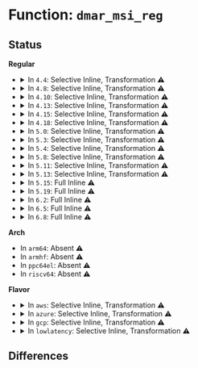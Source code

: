 # Function: <code>dmar_msi_reg</code>

## Status
<b>Regular</b>
<ul>
<li>
<details>
<summary>In <code>4.4</code>: Selective Inline, Transformation ⚠️</summary>

**Collision:** Unique Static

**Inline:** Selective

**Transformation:** True

**Instances:**

```
In drivers/iommu/dmar.c (ffffffff816f4c1f)
Location: drivers/iommu/dmar.c:1503
Inline: True
Inline callers:
  - drivers/iommu/dmar.c:dmar_msi_unmask
  - drivers/iommu/dmar.c:dmar_msi_mask
  - drivers/iommu/dmar.c:dmar_msi_write
  - drivers/iommu/dmar.c:dmar_msi_read
Direct callers:
  - drivers/iommu/dmar.c:dmar_msi_unmask
  - drivers/iommu/dmar.c:dmar_msi_mask
  - drivers/iommu/dmar.c:dmar_msi_write
  - drivers/iommu/dmar.c:dmar_msi_read
```
**Symbols:**

```
ffffffff816f4c1f-ffffffff816f4c25: dmar_msi_reg.isra.5.part.6 (STB_LOCAL)
```
</details>
</li>
<li>
<details>
<summary>In <code>4.8</code>: Selective Inline, Transformation ⚠️</summary>

**Collision:** Unique Static

**Inline:** Selective

**Transformation:** True

**Instances:**

```
In drivers/iommu/dmar.c (ffffffff81589c0e)
Location: drivers/iommu/dmar.c:1516
Inline: True
Inline callers:
  - drivers/iommu/dmar.c:dmar_msi_read
  - drivers/iommu/dmar.c:dmar_msi_write
  - drivers/iommu/dmar.c:dmar_msi_mask
  - drivers/iommu/dmar.c:dmar_msi_unmask
Direct callers:
  - drivers/iommu/dmar.c:dmar_msi_read
  - drivers/iommu/dmar.c:dmar_msi_write
  - drivers/iommu/dmar.c:dmar_msi_mask
  - drivers/iommu/dmar.c:dmar_msi_unmask
```
**Symbols:**

```
ffffffff81759c5a-ffffffff81759c60: dmar_msi_reg.isra.6.part.7 (STB_LOCAL)
```
</details>
</li>
<li>
<details>
<summary>In <code>4.10</code>: Selective Inline, Transformation ⚠️</summary>

**Collision:** Unique Static

**Inline:** Selective

**Transformation:** True

**Instances:**

```
In drivers/iommu/dmar.c (ffffffff815b72be)
Location: drivers/iommu/dmar.c:1517
Inline: True
Inline callers:
  - drivers/iommu/dmar.c:dmar_msi_read
  - drivers/iommu/dmar.c:dmar_msi_write
  - drivers/iommu/dmar.c:dmar_msi_mask
  - drivers/iommu/dmar.c:dmar_msi_unmask
Direct callers:
  - drivers/iommu/dmar.c:dmar_msi_read
  - drivers/iommu/dmar.c:dmar_msi_write
  - drivers/iommu/dmar.c:dmar_msi_mask
  - drivers/iommu/dmar.c:dmar_msi_unmask
```
**Symbols:**

```
ffffffff81786132-ffffffff81786138: dmar_msi_reg.isra.8.part.9 (STB_LOCAL)
```
</details>
</li>
<li>
<details>
<summary>In <code>4.13</code>: Selective Inline, Transformation ⚠️</summary>

**Collision:** Unique Static

**Inline:** Selective

**Transformation:** True

**Instances:**

```
In drivers/iommu/dmar.c (ffffffff815cd0a0)
Location: drivers/iommu/dmar.c:1526
Inline: True
Inline callers:
  - drivers/iommu/dmar.c:dmar_msi_read
  - drivers/iommu/dmar.c:dmar_msi_write
  - drivers/iommu/dmar.c:dmar_msi_mask
  - drivers/iommu/dmar.c:dmar_msi_unmask
Direct callers:
  - drivers/iommu/dmar.c:dmar_msi_read
  - drivers/iommu/dmar.c:dmar_msi_write
  - drivers/iommu/dmar.c:dmar_msi_mask
  - drivers/iommu/dmar.c:dmar_msi_unmask
```
**Symbols:**

```
ffffffff815cd1c2-ffffffff815cd1c8: dmar_msi_reg.isra.9.part.10 (STB_LOCAL)
```
</details>
</li>
<li>
<details>
<summary>In <code>4.15</code>: Selective Inline, Transformation ⚠️</summary>

**Collision:** Unique Static

**Inline:** Selective

**Transformation:** True

**Instances:**

```
In drivers/iommu/dmar.c (ffffffff81633ea0)
Location: drivers/iommu/dmar.c:1529
Inline: True
Inline callers:
  - drivers/iommu/dmar.c:dmar_msi_read
  - drivers/iommu/dmar.c:dmar_msi_write
  - drivers/iommu/dmar.c:dmar_msi_mask
  - drivers/iommu/dmar.c:dmar_msi_unmask
Direct callers:
  - drivers/iommu/dmar.c:dmar_msi_read
  - drivers/iommu/dmar.c:dmar_msi_write
  - drivers/iommu/dmar.c:dmar_msi_mask
  - drivers/iommu/dmar.c:dmar_msi_unmask
```
**Symbols:**

```
ffffffff81633fc2-ffffffff81633fc8: dmar_msi_reg.isra.9.part.10 (STB_LOCAL)
```
</details>
</li>
<li>
<details>
<summary>In <code>4.18</code>: Selective Inline, Transformation ⚠️</summary>

**Collision:** Unique Static

**Inline:** Selective

**Transformation:** True

**Instances:**

```
In drivers/iommu/dmar.c (ffffffff8166f042)
Location: drivers/iommu/dmar.c:1529
Inline: True
Inline callers:
  - drivers/iommu/dmar.c:dmar_msi_read
  - drivers/iommu/dmar.c:dmar_msi_write
  - drivers/iommu/dmar.c:dmar_msi_mask
  - drivers/iommu/dmar.c:dmar_msi_unmask
Direct callers:
  - drivers/iommu/dmar.c:dmar_msi_read
  - drivers/iommu/dmar.c:dmar_msi_write
  - drivers/iommu/dmar.c:dmar_msi_mask
  - drivers/iommu/dmar.c:dmar_msi_unmask
```
**Symbols:**

```
ffffffff8166d370-ffffffff8166d376: dmar_msi_reg.isra.10.part.11 (STB_LOCAL)
```
</details>
</li>
<li>
<details>
<summary>In <code>5.0</code>: Selective Inline, Transformation ⚠️</summary>

**Collision:** Unique Static

**Inline:** Selective

**Transformation:** True

**Instances:**

```
In drivers/iommu/dmar.c (ffffffff8168d5a1)
Location: drivers/iommu/dmar.c:1560
Inline: True
Inline callers:
  - drivers/iommu/dmar.c:dmar_msi_read
  - drivers/iommu/dmar.c:dmar_msi_write
  - drivers/iommu/dmar.c:dmar_msi_mask
  - drivers/iommu/dmar.c:dmar_msi_unmask
Direct callers:
  - drivers/iommu/dmar.c:dmar_msi_read
  - drivers/iommu/dmar.c:dmar_msi_write
  - drivers/iommu/dmar.c:dmar_msi_mask
  - drivers/iommu/dmar.c:dmar_msi_unmask
```
**Symbols:**

```
ffffffff8168b780-ffffffff8168b786: dmar_msi_reg.isra.9.part.10 (STB_LOCAL)
```
</details>
</li>
<li>
<details>
<summary>In <code>5.3</code>: Selective Inline, Transformation ⚠️</summary>

**Collision:** Unique Static

**Inline:** Selective

**Transformation:** True

**Instances:**

```
In drivers/iommu/dmar.c (ffffffff816c4fa1)
Location: drivers/iommu/dmar.c:1549
Inline: True
Inline callers:
  - drivers/iommu/dmar.c:dmar_msi_read
  - drivers/iommu/dmar.c:dmar_msi_write
  - drivers/iommu/dmar.c:dmar_msi_mask
  - drivers/iommu/dmar.c:dmar_msi_unmask
Direct callers:
  - drivers/iommu/dmar.c:dmar_msi_read
  - drivers/iommu/dmar.c:dmar_msi_write
  - drivers/iommu/dmar.c:dmar_msi_mask
  - drivers/iommu/dmar.c:dmar_msi_unmask
```
**Symbols:**

```
ffffffff816c3170-ffffffff816c3172: dmar_msi_reg.isra.0.part.0 (STB_LOCAL)
```
</details>
</li>
<li>
<details>
<summary>In <code>5.4</code>: Selective Inline, Transformation ⚠️</summary>

**Collision:** Unique Static

**Inline:** Selective

**Transformation:** True

**Instances:**

```
In drivers/iommu/dmar.c (ffffffff816e7ed1)
Location: drivers/iommu/dmar.c:1620
Inline: True
Inline callers:
  - drivers/iommu/dmar.c:dmar_msi_read
  - drivers/iommu/dmar.c:dmar_msi_write
  - drivers/iommu/dmar.c:dmar_msi_mask
  - drivers/iommu/dmar.c:dmar_msi_unmask
Direct callers:
  - drivers/iommu/dmar.c:dmar_msi_read
  - drivers/iommu/dmar.c:dmar_msi_write
  - drivers/iommu/dmar.c:dmar_msi_mask
  - drivers/iommu/dmar.c:dmar_msi_unmask
```
**Symbols:**

```
ffffffff816e6060-ffffffff816e6062: dmar_msi_reg.isra.0.part.0 (STB_LOCAL)
```
</details>
</li>
<li>
<details>
<summary>In <code>5.8</code>: Selective Inline, Transformation ⚠️</summary>

**Collision:** Unique Static

**Inline:** Selective

**Transformation:** True

**Instances:**

```
In drivers/iommu/intel/dmar.c (ffffffff8179ea11)
Location: drivers/iommu/intel/dmar.c:1736
Inline: True
Inline callers:
  - drivers/iommu/intel/dmar.c:dmar_msi_read
  - drivers/iommu/intel/dmar.c:dmar_msi_write
  - drivers/iommu/intel/dmar.c:dmar_msi_mask
  - drivers/iommu/intel/dmar.c:dmar_msi_unmask
Direct callers:
  - drivers/iommu/intel/dmar.c:dmar_msi_read
  - drivers/iommu/intel/dmar.c:dmar_msi_write
  - drivers/iommu/intel/dmar.c:dmar_msi_mask
  - drivers/iommu/intel/dmar.c:dmar_msi_unmask
```
**Symbols:**

```
ffffffff8179c800-ffffffff8179c802: dmar_msi_reg.part.0 (STB_LOCAL)
```
</details>
</li>
<li>
<details>
<summary>In <code>5.11</code>: Selective Inline, Transformation ⚠️</summary>

**Collision:** Unique Static

**Inline:** Selective

**Transformation:** True

**Instances:**

```
In drivers/iommu/intel/dmar.c (ffffffff817ac761)
Location: drivers/iommu/intel/dmar.c:1773
Inline: True
Inline callers:
  - drivers/iommu/intel/dmar.c:dmar_msi_read
  - drivers/iommu/intel/dmar.c:dmar_msi_write
  - drivers/iommu/intel/dmar.c:dmar_msi_mask
  - drivers/iommu/intel/dmar.c:dmar_msi_unmask
Direct callers:
  - drivers/iommu/intel/dmar.c:dmar_msi_read
  - drivers/iommu/intel/dmar.c:dmar_msi_write
  - drivers/iommu/intel/dmar.c:dmar_msi_mask
  - drivers/iommu/intel/dmar.c:dmar_msi_unmask
```
**Symbols:**

```
ffffffff817aa4d0-ffffffff817aa4d2: dmar_msi_reg.part.0 (STB_LOCAL)
```
</details>
</li>
<li>
<details>
<summary>In <code>5.13</code>: Selective Inline, Transformation ⚠️</summary>

**Collision:** Unique Static

**Inline:** Selective

**Transformation:** True

**Instances:**

```
In drivers/iommu/intel/dmar.c (ffffffff8178f631)
Location: drivers/iommu/intel/dmar.c:1842
Inline: True
Inline callers:
  - drivers/iommu/intel/dmar.c:dmar_msi_read
  - drivers/iommu/intel/dmar.c:dmar_msi_write
  - drivers/iommu/intel/dmar.c:dmar_msi_mask
  - drivers/iommu/intel/dmar.c:dmar_msi_unmask
Direct callers:
  - drivers/iommu/intel/dmar.c:dmar_msi_read
  - drivers/iommu/intel/dmar.c:dmar_msi_write
  - drivers/iommu/intel/dmar.c:dmar_msi_mask
  - drivers/iommu/intel/dmar.c:dmar_msi_unmask
```
**Symbols:**

```
ffffffff8178d270-ffffffff8178d272: dmar_msi_reg.part.0 (STB_LOCAL)
```
</details>
</li>
<li>
<details>
<summary>In <code>5.15</code>: Full Inline ⚠️</summary>

**Collision:** Unique Static

**Inline:** Full

**Transformation:** False

**Instances:**

```
In drivers/iommu/intel/dmar.c (ffffffff81816f51)
Location: drivers/iommu/intel/dmar.c:1871
Inline: True
Inline callers:
  - drivers/iommu/intel/dmar.c:dmar_msi_read
  - drivers/iommu/intel/dmar.c:dmar_msi_write
  - drivers/iommu/intel/dmar.c:dmar_msi_mask
  - drivers/iommu/intel/dmar.c:dmar_msi_unmask
```
</details>
</li>
<li>
<details>
<summary>In <code>5.19</code>: Full Inline ⚠️</summary>

**Collision:** Unique Static

**Inline:** Full

**Transformation:** False

**Instances:**

```
In drivers/iommu/intel/dmar.c (ffffffff81957f81)
Location: drivers/iommu/intel/dmar.c:1867
Inline: True
Inline callers:
  - drivers/iommu/intel/dmar.c:dmar_msi_read
  - drivers/iommu/intel/dmar.c:dmar_msi_write
  - drivers/iommu/intel/dmar.c:dmar_msi_mask
  - drivers/iommu/intel/dmar.c:dmar_msi_unmask
```
</details>
</li>
<li>
<details>
<summary>In <code>6.2</code>: Full Inline ⚠️</summary>

**Collision:** Unique Static

**Inline:** Full

**Transformation:** False

**Instances:**

```
In drivers/iommu/intel/dmar.c (ffffffff81abef81)
Location: drivers/iommu/intel/dmar.c:1856
Inline: True
Inline callers:
  - drivers/iommu/intel/dmar.c:dmar_msi_read
  - drivers/iommu/intel/dmar.c:dmar_msi_write
  - drivers/iommu/intel/dmar.c:dmar_msi_mask
  - drivers/iommu/intel/dmar.c:dmar_msi_unmask
```
</details>
</li>
<li>
<details>
<summary>In <code>6.5</code>: Full Inline ⚠️</summary>

**Collision:** Unique Static

**Inline:** Full

**Transformation:** False

**Instances:**

```
In drivers/iommu/intel/dmar.c (ffffffff81b0b951)
Location: drivers/iommu/intel/dmar.c:1877
Inline: True
Inline callers:
  - drivers/iommu/intel/dmar.c:dmar_msi_read
  - drivers/iommu/intel/dmar.c:dmar_msi_write
  - drivers/iommu/intel/dmar.c:dmar_msi_mask
  - drivers/iommu/intel/dmar.c:dmar_msi_unmask
```
</details>
</li>
<li>
<details>
<summary>In <code>6.8</code>: Full Inline ⚠️</summary>

**Collision:** Unique Static

**Inline:** Full

**Transformation:** False

**Instances:**

```
In drivers/iommu/intel/dmar.c (ffffffff81b5fa31)
Location: drivers/iommu/intel/dmar.c:1895
Inline: True
Inline callers:
  - drivers/iommu/intel/dmar.c:dmar_msi_read
  - drivers/iommu/intel/dmar.c:dmar_msi_write
  - drivers/iommu/intel/dmar.c:dmar_msi_mask
  - drivers/iommu/intel/dmar.c:dmar_msi_unmask
```
</details>
</li>
</ul>
<b>Arch</b>
<ul>
<li>
In <code>arm64</code>: Absent ⚠️
</li>
<li>
In <code>armhf</code>: Absent ⚠️
</li>
<li>
In <code>ppc64el</code>: Absent ⚠️
</li>
<li>
In <code>riscv64</code>: Absent ⚠️
</li>
</ul>
<b>Flavor</b>
<ul>
<li>
<details>
<summary>In <code>aws</code>: Selective Inline, Transformation ⚠️</summary>

**Collision:** Unique Static

**Inline:** Selective

**Transformation:** True

**Instances:**

```
In drivers/iommu/dmar.c (ffffffff816ad9b1)
Location: drivers/iommu/dmar.c:1620
Inline: True
Inline callers:
  - drivers/iommu/dmar.c:dmar_msi_read
  - drivers/iommu/dmar.c:dmar_msi_write
  - drivers/iommu/dmar.c:dmar_msi_mask
  - drivers/iommu/dmar.c:dmar_msi_unmask
Direct callers:
  - drivers/iommu/dmar.c:dmar_msi_read
  - drivers/iommu/dmar.c:dmar_msi_write
  - drivers/iommu/dmar.c:dmar_msi_mask
  - drivers/iommu/dmar.c:dmar_msi_unmask
```
**Symbols:**

```
ffffffff816abb40-ffffffff816abb42: dmar_msi_reg.isra.0.part.0 (STB_LOCAL)
```
</details>
</li>
<li>
<details>
<summary>In <code>azure</code>: Selective Inline, Transformation ⚠️</summary>

**Collision:** Unique Static

**Inline:** Selective

**Transformation:** True

**Instances:**

```
In drivers/iommu/dmar.c (ffffffff8168b311)
Location: drivers/iommu/dmar.c:1620
Inline: True
Inline callers:
  - drivers/iommu/dmar.c:dmar_msi_read
  - drivers/iommu/dmar.c:dmar_msi_write
  - drivers/iommu/dmar.c:dmar_msi_mask
  - drivers/iommu/dmar.c:dmar_msi_unmask
Direct callers:
  - drivers/iommu/dmar.c:dmar_msi_read
  - drivers/iommu/dmar.c:dmar_msi_write
  - drivers/iommu/dmar.c:dmar_msi_mask
  - drivers/iommu/dmar.c:dmar_msi_unmask
```
**Symbols:**

```
ffffffff816894a0-ffffffff816894a2: dmar_msi_reg.isra.0.part.0 (STB_LOCAL)
```
</details>
</li>
<li>
<details>
<summary>In <code>gcp</code>: Selective Inline, Transformation ⚠️</summary>

**Collision:** Unique Static

**Inline:** Selective

**Transformation:** True

**Instances:**

```
In drivers/iommu/dmar.c (ffffffff816dbb91)
Location: drivers/iommu/dmar.c:1620
Inline: True
Inline callers:
  - drivers/iommu/dmar.c:dmar_msi_read
  - drivers/iommu/dmar.c:dmar_msi_write
  - drivers/iommu/dmar.c:dmar_msi_mask
  - drivers/iommu/dmar.c:dmar_msi_unmask
Direct callers:
  - drivers/iommu/dmar.c:dmar_msi_read
  - drivers/iommu/dmar.c:dmar_msi_write
  - drivers/iommu/dmar.c:dmar_msi_mask
  - drivers/iommu/dmar.c:dmar_msi_unmask
```
**Symbols:**

```
ffffffff816d9d20-ffffffff816d9d22: dmar_msi_reg.isra.0.part.0 (STB_LOCAL)
```
</details>
</li>
<li>
<details>
<summary>In <code>lowlatency</code>: Selective Inline, Transformation ⚠️</summary>

**Collision:** Unique Static

**Inline:** Selective

**Transformation:** True

**Instances:**

```
In drivers/iommu/dmar.c (ffffffff816f6161)
Location: drivers/iommu/dmar.c:1620
Inline: True
Inline callers:
  - drivers/iommu/dmar.c:dmar_msi_read
  - drivers/iommu/dmar.c:dmar_msi_write
  - drivers/iommu/dmar.c:dmar_msi_mask
  - drivers/iommu/dmar.c:dmar_msi_unmask
Direct callers:
  - drivers/iommu/dmar.c:dmar_msi_read
  - drivers/iommu/dmar.c:dmar_msi_write
  - drivers/iommu/dmar.c:dmar_msi_mask
  - drivers/iommu/dmar.c:dmar_msi_unmask
```
**Symbols:**

```
ffffffff816f42d0-ffffffff816f42d2: dmar_msi_reg.isra.0.part.0 (STB_LOCAL)
```
</details>
</li>
</ul>

## Differences
